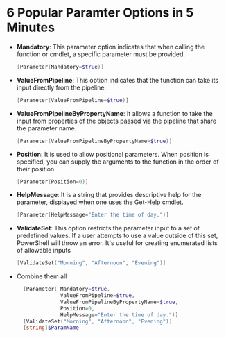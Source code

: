 # 6 Popular Paramter Options in 5 Minutes
- **Mandatory**: This parameter option indicates that when calling the function or cmdlet, a specific parameter must be provided.
    ```PowerShell
    [Parameter(Mandatory=$true)]
    ```
- **ValueFromPipeline**: This option indicates that the function can take its input directly from the pipeline.
    ```PowerShell
    [Parameter(ValueFromPipeline=$true)]
    ```
- **ValueFromPipelineByPropertyName**: It allows a function to take the input from properties of the objects passed via the pipeline that share the parameter name.
    ```PowerShell
    [Parameter(ValueFromPipelineByPropertyName=$true)]
    ```
- **Position**: It is used to allow positional parameters. When position is specified, you can supply the arguments to the function in the order of their position.
    ```PowerShell
    [Parameter(Position=0)]
    ```
- **HelpMessage**: It is a string that provides descriptive help for the parameter, displayed when one uses the Get-Help cmdlet.
    ```PowerShell
    [Parameter(HelpMessage="Enter the time of day.")]
    ```
- **ValidateSet**: This option restricts the parameter input to a set of predefined values. If a user attempts to use a value outside of this set, PowerShell will throw an error. It's useful for creating enumerated lists of allowable inputs
    ```PowerShell
    [ValidateSet("Morning", "Afternoon", "Evening")]
    ```
- Combine them all
  ```PowerShell
    [Parameter( Mandatory=$true, 
                ValueFromPipeline=$true,
                ValueFromPipelineByPropertyName=$true, 
                Position=0,
                HelpMessage="Enter the time of day.")]
    [ValidateSet("Morning", "Afternoon", "Evening")]
    [string]$ParamName
  ```